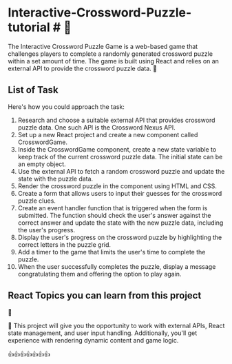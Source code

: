 # Interactive-Crossword-Puzzle-tutorial # :metal:



The Interactive Crossword Puzzle Game is a web-based game that challenges players to complete a randomly generated crossword puzzle within a set amount of time. The game is built using React and relies on an external API to provide the crossword puzzle data.
:speech_balloon:

## List of Task ##


Here's how you could approach the task:

 1. Research and choose a suitable external API that provides crossword puzzle data. One such API is the Crossword Nexus API.
 2. Set up a new React project and create a new component called CrosswordGame.
 3. Inside the CrosswordGame component, create a new state variable to keep track of the current crossword puzzle data. The initial state can be an empty object.
 4. Use the external API to fetch a random crossword puzzle and update the state with the puzzle data.
 5. Render the crossword puzzle in the component using HTML and CSS.
 6. Create a form that allows users to input their guesses for the crossword puzzle clues.
 7. Create an event handler function that is triggered when the form is submitted. The function should check the user's answer against the correct answer and update the state with the new puzzle data, including the user's progress.
 8. Display the user's progress on the crossword puzzle by highlighting the correct letters in the puzzle grid.
 9. Add a timer to the game that limits the user's time to complete the puzzle.
 10. When the user successfully completes the puzzle, display a message congratulating them and offering the option to play again.

## React Topics you can learn from this project ##
:eyes:



:speech_balloon:
This project will give you the opportunity to work with external APIs, React state management, and user input handling. Additionally, you'll get experience with rendering dynamic content and game logic.


:+1::+1::+1::+1::+1::+1::+1:



















